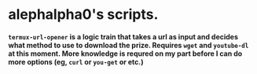 # alephalpha0's scripts.

#### `termux-url-opener` is a logic train that takes a url as input and decides what method to use to download the prize. Requires `wget` and `youtube-dl` at this moment. More knowledge is requred on my part before I can do more options (eg, `curl` or `you-get` or etc.)
